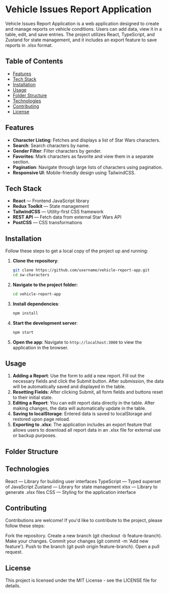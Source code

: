 # Vehicle Issues Report Application

Vehicle Issues Report Application is a web application designed to create and manage reports on vehicle conditions. Users can add data, view it in a table, edit, and save entries. The project utilizes React, TypeScript, and Zustand for state management, and it includes an export feature to save reports in .xlsx format.

## Table of Contents

- [Features](#features)
- [Tech Stack](#tech-stack)
- [Installation](#installation)
- [Usage](#usage)
- [Folder Structure](#folder-structure)
- [Technologies](#Technologies)
- [Contributing](#contributing)
- [License](#license)

## Features

- **Character Listing**: Fetches and displays a list of Star Wars characters.
- **Search**: Search characters by name.
- **Gender Filter**: Filter characters by gender.
- **Favorites**: Mark characters as favorite and view them in a separate section.
- **Pagination**: Navigate through large lists of characters using pagination.
- **Responsive UI**: Mobile-friendly design using TailwindCSS.

## Tech Stack

- **React** — Frontend JavaScript library
- **Redux Toolkit** — State management
- **TailwindCSS** — Utility-first CSS framework
- **REST API** — Fetch data from external Star Wars API
- **PostCSS** — CSS transformations

## Installation

Follow these steps to get a local copy of the project up and running:

1. **Clone the repository**:
    ```bash
    git clone https://github.com/username/vehicle-report-app.git
    cd sw-characters
    ```
2. **Navigate to the project folder:**
    ```bash
    cd vehicle-report-app
    ```

3. **Install dependencies**:
    ```bash
    npm install
    ```

4. **Start the development server**:
    ```bash
    npm start
    ```

5. **Open the app**:
    Navigate to `http://localhost:3000` to view the application in the browser.

## Usage

1. **Adding a Report**: Use the form to add a new report. Fill out the necessary fields and click the Submit button. After submission, the data will be automatically saved and displayed in the table.
2. **Resetting Fields**: After clicking Submit, all form fields and buttons reset to their initial state.
3. **Editing a Report**: You can edit report data directly in the table. After making changes, the data will automatically update in the table.
4. **Saving to localStorage**: Entered data is saved to localStorage and restored upon page reload.
5. **Exporting to .xlsx**: The application includes an export feature that allows users to download all report data in an .xlsx file for external use or backup purposes.

## Folder Structure

## Technologies
React — Library for building user interfaces
TypeScript — Typed superset of JavaScript
Zustand — Library for state management
xlsx — Library to generate .xlsx files
CSS — Styling for the application interface

## Contributing
Contributions are welcome! If you'd like to contribute to the project, please follow these steps:

Fork the repository.
Create a new branch (git checkout -b feature-branch).
Make your changes.
Commit your changes (git commit -m 'Add new feature').
Push to the branch (git push origin feature-branch).
Open a pull request.

## License
This project is licensed under the MIT License - see the LICENSE file for details.

